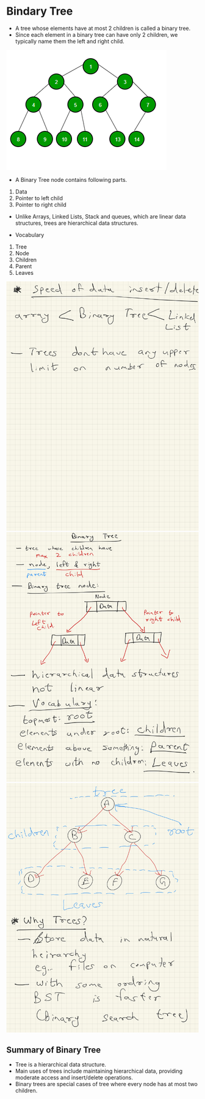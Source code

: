 # Bindary Tree
- A tree whose elements have at most 2 children is called a binary tree. 
- Since each element in a binary tree can have only 2 children, we typically name them the left and right child.

![](./images/image-4.png)

- A Binary Tree node contains following parts.
1. Data
2. Pointer to left child
3. Pointer to right child

- Unlike Arrays, Linked Lists, Stack and queues, which are linear data structures, trees are hierarchical data structures.

- Vocabulary
1. Tree
2. Node
3. Children
4. Parent
5. Leaves

![](./images/image-1.jpg)
![](./images/image-2.jpg)
![](./images/image-3.jpg)

## Summary of Binary Tree
- Tree is a hierarchical data structure.
- Main uses of trees include maintaining hierarchical data, providing moderate access and insert/delete operations.
- Binary trees are special cases of tree where every node has at most two children. 

